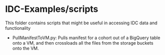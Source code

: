 # IDC-Examples/scripts
This folder contains scripts that might be useful in accessing IDC data and functionality

* PullManifestToVM.py: Pulls manifest for a cohort out of a BigQuery table onto a VM, and then crossloads all the files from the storage buckets onto the VM.
